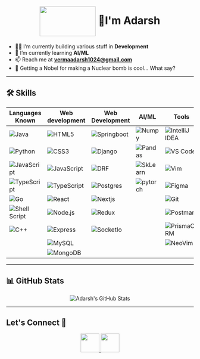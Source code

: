 <!-- <h1 align="center">👋 Hi, I'm Adarsh</h1> -->

<h1 align="center">
  <img src="https://github.com/exorcist09/Exorcist09/assets/124388283/58077c0e-65a1-4c2e-bbce-0ade02253d81" width="150" height="80" align="center"/>
  👋I'm Adarsh
</h1>

- 🥷🏻 I’m currently building various stuff in **Development**
- 🦼 I’m currently learning **AI/ML**
- 📫 Reach me at **vermaadarsh1024@gmail.com**
- 🤪 Getting a Nobel for making a Nuclear bomb is cool... What say?

---

## 🛠️ Skills

| Languages Known                                                                                                            | Web development                                                                                                              | Web Development                                                                                                     | AI/ML                                                                                                              | Tools                                                                                                                          | OS                                                                                                          | Web3                                                                                                                          |
|----------------------------------------------------------------------------------------------------------------------------|------------------------------------------------------------------------------------------------------------------------------|---------------------------------------------------------------------------------------------------------------------|--------------------------------------------------------------------------------------------------------------------|--------------------------------------------------------------------------------------------------------------------------------|-------------------------------------------------------------------------------------------------------------|-------------------------------------------------------------------------------------------------------------------------------|
| ![Java](https://img.shields.io/badge/Java-%23ED8B00.svg?style=for-the-badge&logo=openjdk&logoColor=white)                  | ![HTML5](https://img.shields.io/badge/HTML5-%23E34F26.svg?style=for-the-badge&logo=html5&logoColor=white)                    | ![Springboot](https://img.shields.io/badge/Spring_Boot-6DB33F?style=for-the-badge&logo=spring-boot&logoColor=white) | ![Numpy](https://img.shields.io/badge/Numpy-777BB4?style=for-the-badge&logo=numpy&logoColor=white)                 | ![IntelliJ IDEA](https://img.shields.io/badge/IntelliJ_IDEA-000000.svg?style=for-the-badge&logo=intellij-idea&logoColor=white) | ![Linux](https://img.shields.io/badge/Linux-FCC624?style=for-the-badge&logo=linux&logoColor=black)          | ![Blockchain.com](https://img.shields.io/badge/Blockchain.com-121D33?logo=blockchaindotcom&logoColor=fff&style=for-the-badge) |
| ![Python](https://img.shields.io/badge/Python-FFD43B?style=for-the-badge&logo=python&logoColor=blue)                       | ![CSS3](https://img.shields.io/badge/CSS3-%231572B6.svg?style=for-the-badge&logo=css3&logoColor=white)                       | ![Django](https://img.shields.io/badge/Django-092E20?style=for-the-badge&logo=django&logoColor=green)               | ![Pandas](https://img.shields.io/badge/Pandas-2C2D72?style=for-the-badge&logo=pandas&logoColor=white)              | ![VS Code](https://img.shields.io/badge/VS_Code-0078d7.svg?style=for-the-badge&logo=visual-studio-code&logoColor=white)        | ![Ubuntu](https://img.shields.io/badge/Ubuntu-E95420?style=for-the-badge&logo=ubuntu&logoColor=white)       | ![Ethereum](https://img.shields.io/badge/Ethereum-3C3C3D?style=for-the-badge&logo=Ethereum&logoColor=white)                   |
| ![JavaScript](https://img.shields.io/badge/JavaScript-323330?style=for-the-badge&logo=javascript&logoColor=F7DF1E)         | ![JavaScript](https://img.shields.io/badge/JavaScript-%23323330.svg?style=for-the-badge&logo=javascript&logoColor=%23F7DF1E) | ![DRF](https://img.shields.io/badge/django%20rest-ff1709?style=for-the-badge&logo=django&logoColor=white)           | ![SkLearn](https://img.shields.io/badge/scikit_learn-F7931E?style=for-the-badge&logo=scikit-learn&logoColor=white) | ![Vim](https://img.shields.io/badge/Vim-%2311AB00.svg?style=for-the-badge&logo=vim&logoColor=white)                            | ![Arch](https://img.shields.io/badge/Arch_Linux-1793D1?style=for-the-badge&logo=arch-linux&logoColor=white) | ![Solidity](https://img.shields.io/badge/Solidity-e6e6e6?style=for-the-badge&logo=solidity&logoColor=black)                   |
| ![TypeScript](https://img.shields.io/badge/TypeScript-007ACC?style=for-the-badge&logo=typescript&logoColor=white)          | ![TypeScript](https://img.shields.io/badge/TypeScript-007ACC?style=for-the-badge&logo=typescript&logoColor=white)            | ![Postgres](https://img.shields.io/badge/PostgreSQL-316192?style=for-the-badge&logo=postgresql&logoColor=white)     | ![pytorch](https://img.shields.io/badge/PyTorch-EE4C2C?style=for-the-badge&logo=pytorch&logoColor=white)           | ![Figma](https://img.shields.io/badge/Figma-F24E1E?style=for-the-badge&logo=figma&logoColor=white)                             | ![Manjaro](https://img.shields.io/badge/Manjaro-35BF5C?style=for-the-badge&logo=Manjaro&logoColor=white)    |                                                                                                                               |
| ![Go](https://img.shields.io/badge/Go-00ADD8?style=for-the-badge&logo=go&logoColor=white)                                  | ![React](https://img.shields.io/badge/React-20232A?style=for-the-badge&logo=react&logoColor=61DAFB)                          | ![Nextjs](https://img.shields.io/badge/next%20js-000000?style=for-the-badge&logo=nextdotjs&logoColor=white)         |                                                                                                                    | ![Git](https://img.shields.io/badge/GIT-E44C30?style=for-the-badge&logo=git&logoColor=white)                                   | ![Fedora](https://img.shields.io/badge/Fedora-294172?style=for-the-badge&logo=fedora&logoColor=white)       |                                                                                                                               |
| ![Shell Script](https://img.shields.io/badge/Shell_Script-%23121011.svg?style=for-the-badge&logo=gnu-bash&logoColor=white) | ![Node.js](https://img.shields.io/badge/Node.js-6DA55F?style=for-the-badge&logo=node.js&logoColor=white)                     | ![Redux](https://img.shields.io/badge/Redux-593D88?style=for-the-badge&logo=redux&logoColor=white)                  |                                                                                                                    | ![Postman](https://img.shields.io/badge/Postman-FF6C37?style=for-the-badge&logo=Postman&logoColor=white)                       | ![Pop!_OS](https://img.shields.io/badge/Pop!_OS-48B9C7?style=for-the-badge&logo=Pop!_OS&logoColor=white)    |                                                                                                                               |
| ![C++](https://img.shields.io/badge/C%2B%2B-00599C?style=for-the-badge&logo=c%2B%2B&logoColor=white)                       | ![Express](https://img.shields.io/badge/Express.js-000000?style=for-the-badge&logo=express&logoColor=white)                  | ![SocketIo](https://img.shields.io/badge/Socket.io-010101?&style=for-the-badge&logo=Socket.io&logoColor=white)      |                                                                                                                    | ![PrismaORM](https://img.shields.io/badge/Prisma-3982CE?style=for-the-badge&logo=Prisma&logoColor=white)                       | ![Windows](https://img.shields.io/badge/Windows-0078D6?style=for-the-badge&logo=windows&logoColor=white)    |                                                                                                                               |
|                                                                                                                            | ![MySQL](https://img.shields.io/badge/MySQL-005C84?style=for-the-badge&logo=mysql&logoColor=white)                           |                                                                                                                     |                                                                                                                    | ![NeoVim](https://img.shields.io/badge/NeoVim-%2357A143.svg?&style=for-the-badge&logo=neovim&logoColor=white)                  |                                                                                                             |                                                                                                                               |
|                                                                                                                            | ![MongoDB](https://img.shields.io/badge/MongoDB-4EA94B?style=for-the-badge&logo=mongodb&logoColor=white)                     |                                                                                                                     |                                                                                                                    |                                                                                                                                |                                                                                                             |                                                                                                                               |
---
## 📊 GitHub Stats
<p align="center">
  <img src="https://github-readme-stats.vercel.app/api?username=exorcist09&show_icons=true&theme=dark&rank_icon=github" alt="Adarsh's GitHub Stats" />
</p>

---

## Let's Connect 🤝

<p align="center">
  <a href="https://www.linkedin.com/in/adarsh-verma-exorcist09/" target="_blank">
    <img src="https://img.shields.io/badge/LinkedIn-0077B5?style=for-the-badge&logo=linkedin&logoColor=white" 
      style="height: 50px;" />
  </a>
  
  <a href="mailto:vermaadarsh1024@gmail.com" target="_blank">
    <img src="https://img.shields.io/badge/Gmail-D14836?style=for-the-badge&logo=gmail&logoColor=white" 
      style="height:50px;" />
  </a>
</p>


